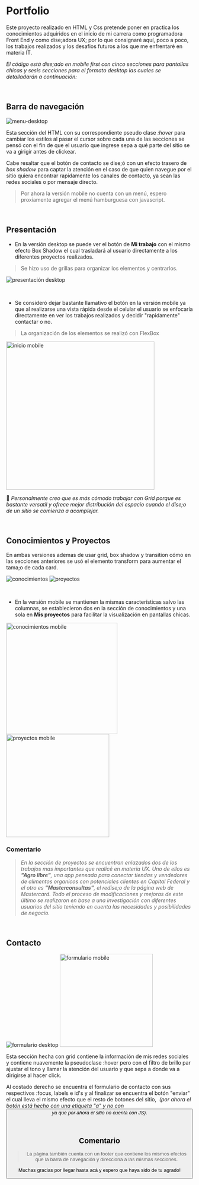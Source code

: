# Portfolio 

Este proyecto realizado en HTML y Css pretende poner en practica los conocimientos adquiridos en el inicio de mi carrera como programadora Front End y como dise;adora UX; por lo que consignaré aquí, poco a poco, los trabajos realizados y los desafios futuros a los que me enfrentaré en materia IT.

_El código está dise;ado en mobile first con cinco secciones para pantallas chicas y sesis secciones para el formato desktop las cuales se detalladarán a continuación:_

<br>

## Barra de navegación 

![menu-desktop](https://github.com/edyuarca/Portfolio/assets/71739451/0042b482-c03d-4234-b543-f7b517bd65e8)

Esta sección del HTML con su correspondiente pseudo clase *:hover* para cambiar los estilos al pasar el cursor sobre cada una de las secciones se pensó con el fin de que el usuario que ingrese sepa a qué parte del sitio se va a girigir antes de clickear. 

Cabe resaltar que el botón de contacto se dise;ó con un efecto trasero de *box shadow* para captar la atención en el caso de que quien navegue por el sitio quiera encontrar rapidamente los canales de contacto, ya sean las redes sociales o por mensaje directo.

>Por ahora la versión mobile no cuenta con un menú, espero proxiamente agregar el menú hamburguesa con javascript.

<br>

## Presentación 
 
* En la versión desktop se puede ver el botón de **Mi trabajo** con el mismo efecto Box Shadow el cual trasladará al usuario directamente a los diferentes proyectos realizados.
> Se hizo uso de grillas para organizar los elementos y centrarlos.
 
 ![presentación desktop](https://github.com/edyuarca/Portfolio/assets/71739451/32567d68-2c74-4a52-945a-f5cb8502cf05) 

 <br>

* Se consideró dejar bastante llamativo el botón en la versión mobile ya que al realizarse una vista rápida desde el celular el usuario se enfocaría directamente en ver los trabajos realizados y decidir "rapidamente" contactar o no.
> La organización de los elementos se realizó con FlexBox 
 
<img width="400" alt="inicio mobile" src="https://github.com/edyuarca/Portfolio/assets/71739451/93cb491c-47ef-4584-8f7a-ed2563b2b9bd">

:memo: *Personalmente creo que es más cómodo trabajar con Grid porque es bastante versatil y ofrece mejor distribución del espacio cuando el dise;o de un sitio se comienza a acomplejar.*

<br>


## Conocimientos y Proyectos 

En ambas versiones ademas de usar grid, box shadow y transition cómo en las secciones anteriores se usó el elemento transform para aumentar el tama;o de cada card.  
  
![conocimientos](https://github.com/edyuarca/Portfolio/assets/71739451/fa426052-5f1c-430f-9850-68aa8e082af3)
![proyectos](https://github.com/edyuarca/Portfolio/assets/71739451/53f510ba-2d70-4244-8020-0153e4158370)

<br>

* En la versión mobile se mantienen la mismas características salvo las columnas, se establecieron dos en la sección de conocimientos y una sola en **Mis proyectos** para facilitar la visualización en pantallas chicas. 

<img width="300" alt="conocimientos mobile" src="https://github.com/edyuarca/Portfolio/assets/71739451/754119e3-2396-45d0-a715-cc7cc887e8ed">
<img width="278" alt="proyectos mobile" src="https://github.com/edyuarca/Portfolio/assets/71739451/a91c9651-27d1-4699-a15a-180a797c8f0b">

<br>

### Comentario
> *En la sección de proyectos se encuentran enlazados dos de los trabajos mas importantes que realicé en materia UX. Uno de ellos es **"Agro libre"**, una app pensada para conectar tiendas y vendedores de alimentos organicos con potenciales clientes en Capital Federal  y el otro es **"Masterconsultas"**, el redise;o de la página web de Mastercard. Todo el proceso de modificaciones y mejoras de este último se realizaron en base a una investigación con diferentes usuarios del sitio teniendo en cuenta las necesidades y posibilidades de negocio.*

<br>

## Contacto 

![formulario desktop](https://github.com/edyuarca/Portfolio/assets/71739451/97985c0f-0a1b-40a6-8ce2-887638015630) <img width="251" alt="formulario mobile" src="https://github.com/edyuarca/Portfolio/assets/71739451/97492f3d-fe8a-4175-820d-fad5ec2ff263">

Esta sección hecha con grid contiene la información de mis redes sociales y contiene nuavemente la pseudoclase :hover pero con el filtro de brillo par ajustar el tono y llamar la atención del usuario y que sepa a donde va a dirigirse al hacer click.

Al costado derecho se encuentra el formulario de contacto con sus respectivos :focus, labels e id's y al finalizar se encuentra el botón "enviar" el cual lleva el mismo efecto que el resto de botones del sitio, 
 *(por ahora el botón está hecho con una etiqueta "a" y no con <button> ya que por ahora el sitio no cuenta con JS)*.

<br>

## Comentario 
> La página también cuenta con un footer que contiene los mismos efectos que la barra de navegación y direcciona a las mismas secciones. 


Muchas gracias por llegar hasta acá y espero que haya sido de tu agrado! 






